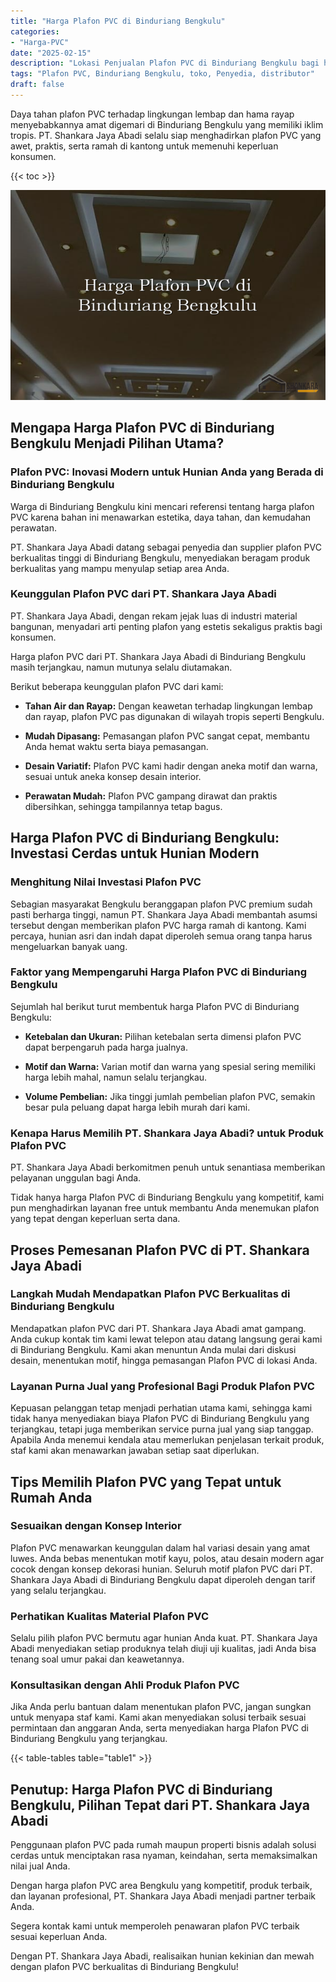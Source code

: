 ```yaml
---
title: "Harga Plafon PVC di Binduriang Bengkulu"
categories: 
- "Harga-PVC"
date: "2025-02-15"
description: "Lokasi Penjualan Plafon PVC di Binduriang Bengkulu bagi hunian, office, serta ritel. Material berkualitas, beragam motif, pilihan warna elegan, beserta layanan penempatan dikerjakan oleh tim ahli serta kepastian resmi!|Layanan penjualan Plafon PVC di Binduriang Bengkulu untuk keperluan rumah, kantor, maupun toko, dengan panel berkualitas dan pemasangan oleh teknisi profesional dan jaminan resmi.|Pilihan Plafon PVC di Binduriang Bengkulu yang andal untuk hunian, kantor, dan gerai, bersama material terbaik dan pemasangan dikerjakan oleh tenaga ahli berpengalaman serta garansi resmi.|Penjualan Plafon PVC di Binduriang Bengkulu untuk rumah, office, serta gerai, beserta produk terbaik dan instalasi dikerjakan oleh tenaga ahli berpengalaman, disertai dengan jaminan resmi.}"
tags: "Plafon PVC, Binduriang Bengkulu, toko, Penyedia, distributor"
draft: false
---
```


Daya tahan plafon PVC terhadap lingkungan lembap dan hama rayap menyebabkannya amat digemari di Binduriang Bengkulu yang memiliki iklim tropis. PT. Shankara Jaya Abadi selalu siap menghadirkan plafon PVC yang awet, praktis, serta ramah di kantong untuk memenuhi keperluan konsumen.

{{< toc >}}

![Harga Plafon PVC di Binduriang Bengkulu](/images/Harga-PVC/Harga-Plafon-PVC-di-Binduriang-Bengkulu.png)


## Mengapa Harga Plafon PVC di Binduriang Bengkulu Menjadi Pilihan Utama?

### Plafon PVC: Inovasi Modern untuk Hunian Anda yang Berada di Binduriang Bengkulu

Warga di Binduriang Bengkulu kini mencari referensi tentang harga plafon PVC karena bahan ini menawarkan estetika, daya tahan, dan kemudahan perawatan.

PT. Shankara Jaya Abadi datang sebagai penyedia dan supplier plafon PVC berkualitas tinggi di Binduriang Bengkulu, menyediakan beragam produk berkualitas yang mampu menyulap setiap area Anda.

### Keunggulan Plafon PVC dari PT. Shankara Jaya Abadi

PT. Shankara Jaya Abadi, dengan rekam jejak luas di industri material bangunan, menyadari arti penting plafon yang estetis sekaligus praktis bagi konsumen.

Harga plafon PVC dari PT. Shankara Jaya Abadi di Binduriang Bengkulu masih terjangkau, namun mutunya selalu diutamakan.

Berikut beberapa keunggulan plafon PVC dari kami:

- **Tahan Air dan Rayap:** Dengan keawetan terhadap lingkungan lembap dan rayap, plafon PVC pas digunakan di wilayah tropis seperti Bengkulu.

- **Mudah Dipasang:** Pemasangan plafon PVC sangat cepat, membantu Anda hemat waktu serta biaya pemasangan.

- **Desain Variatif:** Plafon PVC kami hadir dengan aneka motif dan warna, sesuai untuk aneka konsep desain interior.

- **Perawatan Mudah:** Plafon PVC gampang dirawat dan praktis dibersihkan, sehingga tampilannya tetap bagus.

## Harga Plafon PVC di Binduriang Bengkulu: Investasi Cerdas untuk Hunian Modern

### Menghitung Nilai Investasi Plafon PVC

Sebagian masyarakat Bengkulu beranggapan plafon PVC premium sudah pasti berharga tinggi, namun PT. Shankara Jaya Abadi membantah asumsi tersebut dengan memberikan plafon PVC harga ramah di kantong. Kami percaya, hunian asri dan indah dapat diperoleh semua orang tanpa harus mengeluarkan banyak uang.

### Faktor yang Mempengaruhi Harga Plafon PVC di Binduriang Bengkulu

Sejumlah hal berikut turut membentuk harga Plafon PVC di Binduriang Bengkulu:

- **Ketebalan dan Ukuran:** Pilihan ketebalan serta dimensi plafon PVC dapat berpengaruh pada harga jualnya.

- **Motif dan Warna:** Varian motif dan warna yang spesial sering memiliki harga lebih mahal, namun selalu terjangkau.

- **Volume Pembelian:** Jika tinggi jumlah pembelian plafon PVC, semakin besar pula peluang dapat harga lebih murah dari kami.

### Kenapa Harus Memilih PT. Shankara Jaya Abadi? untuk Produk Plafon PVC

PT. Shankara Jaya Abadi berkomitmen penuh untuk senantiasa memberikan pelayanan unggulan bagi Anda.

Tidak hanya harga Plafon PVC di Binduriang Bengkulu yang kompetitif, kami pun menghadirkan layanan free untuk membantu Anda menemukan plafon yang tepat dengan keperluan serta dana.

## Proses Pemesanan Plafon PVC di PT. Shankara Jaya Abadi

### Langkah Mudah Mendapatkan Plafon PVC Berkualitas di Binduriang Bengkulu

Mendapatkan plafon PVC dari PT. Shankara Jaya Abadi amat gampang. Anda cukup kontak tim kami lewat telepon atau datang langsung gerai kami di Binduriang Bengkulu. Kami akan menuntun Anda mulai dari diskusi desain, menentukan motif, hingga pemasangan Plafon PVC di lokasi Anda.

### Layanan Purna Jual yang Profesional Bagi Produk Plafon PVC

Kepuasan pelanggan tetap menjadi perhatian utama kami, sehingga kami tidak hanya menyediakan biaya Plafon PVC di Binduriang Bengkulu yang terjangkau, tetapi juga memberikan service purna jual yang siap tanggap. Apabila Anda menemui kendala atau memerlukan penjelasan terkait produk, staf kami akan menawarkan jawaban setiap saat diperlukan.

## Tips Memilih Plafon PVC yang Tepat untuk Rumah Anda

### Sesuaikan dengan Konsep Interior

Plafon PVC menawarkan keunggulan dalam hal variasi desain yang amat luwes. Anda bebas menentukan motif kayu, polos, atau desain modern agar cocok dengan konsep dekorasi hunian. Seluruh motif plafon PVC dari PT. Shankara Jaya Abadi di Binduriang Bengkulu dapat diperoleh dengan tarif yang selalu terjangkau.

### Perhatikan Kualitas Material Plafon PVC

Selalu pilih plafon PVC bermutu agar hunian Anda kuat. PT. Shankara Jaya Abadi menyediakan setiap produknya telah diuji uji kualitas, jadi Anda bisa tenang soal umur pakai dan keawetannya.

### Konsultasikan dengan Ahli Produk Plafon PVC

Jika Anda perlu bantuan dalam menentukan plafon PVC, jangan sungkan untuk menyapa staf kami. Kami akan menyediakan solusi terbaik sesuai permintaan dan anggaran Anda, serta menyediakan harga Plafon PVC di Binduriang Bengkulu yang terjangkau.

{{< table-tables table="table1" >}}

## Penutup: Harga Plafon PVC di Binduriang Bengkulu, Pilihan Tepat dari PT. Shankara Jaya Abadi

Penggunaan plafon PVC pada rumah maupun properti bisnis adalah solusi cerdas untuk menciptakan rasa nyaman, keindahan, serta memaksimalkan nilai jual Anda.

Dengan harga plafon PVC area Bengkulu yang kompetitif, produk terbaik, dan layanan profesional, PT. Shankara Jaya Abadi menjadi partner terbaik Anda.

Segera kontak kami untuk memperoleh penawaran plafon PVC terbaik sesuai keperluan Anda.

Dengan PT. Shankara Jaya Abadi, realisaikan hunian kekinian dan mewah dengan plafon PVC berkualitas di Binduriang Bengkulu!